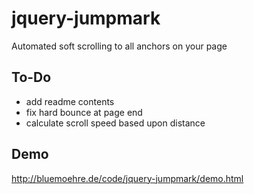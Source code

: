 jquery-jumpmark
===============

Automated soft scrolling to all anchors on your page


To-Do
-----

- add readme contents
- fix hard bounce at page end
- calculate scroll speed based upon distance


Demo
----

http://bluemoehre.de/code/jquery-jumpmark/demo.html
